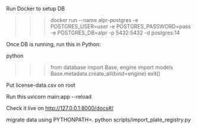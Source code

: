 Run Docker to setup DB

>>> docker run --name alpr-postgres -e POSTGRES_USER=user -e POSTGRES_PASSWORD=pass -e POSTGRES_DB=alpr -p 5432:5432 -d postgres:14


Once DB is running, run this in Python:

python
>>> from database import Base, engine
>>> import models
>>> Base.metadata.create_all(bind=engine)
>>> exit()

Put license-data.csv on root

Run this
uvicorn main:app --reload

Check it live on
http://127.0.0.1:8000/docs#/

migrate data using
PYTHONPATH=. python scripts/import_plate_registry.py

